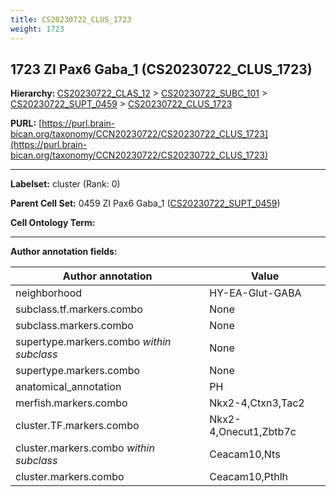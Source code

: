 ```yaml
---
title: CS20230722_CLUS_1723
weight: 1723
---
```

## 1723 ZI Pax6 Gaba_1 (CS20230722_CLUS_1723)
<b>Hierarchy: </b>
[CS20230722_CLAS_12](../CS20230722_CLAS_12) >
[CS20230722_SUBC_101](../CS20230722_SUBC_101) >
[CS20230722_SUPT_0459](../CS20230722_SUPT_0459) >
[CS20230722_CLUS_1723](../CS20230722_CLUS_1723)

**PURL:** [https://purl.brain-bican.org/taxonomy/CCN20230722/CS20230722_CLUS_1723](https://purl.brain-bican.org/taxonomy/CCN20230722/CS20230722_CLUS_1723)

---


**Labelset:** cluster (Rank: 0)

**Parent Cell Set:** 0459 ZI Pax6 Gaba_1 ([CS20230722_SUPT_0459](../CS20230722_SUPT_0459))



**Cell Ontology Term:** 

[MARKER GENES.]: #


---

[TRANSFERRED ANNOTATIONS.]: #


[AUTHOR ANNOTATION FIELDS.]: #


**Author annotation fields:**

| Author annotation | Value |
|-------------------|-------|
|neighborhood|HY-EA-Glut-GABA|
|subclass.tf.markers.combo|None|
|subclass.markers.combo|None|
|supertype.markers.combo _within subclass_|None|
|supertype.markers.combo|None|
|anatomical_annotation|PH|
|merfish.markers.combo|Nkx2-4,Ctxn3,Tac2|
|cluster.TF.markers.combo|Nkx2-4,Onecut1,Zbtb7c|
|cluster.markers.combo _within subclass_|Ceacam10,Nts|
|cluster.markers.combo|Ceacam10,Pthlh|

